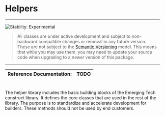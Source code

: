 # Helpers
<!--BEGIN STABILITY BANNER-->

---

![Stability: Experimental](https://img.shields.io/badge/stability-Experimental-important.svg?style=for-the-badge)

> All classes are under active development and subject to non-backward compatible changes or removal in any
> future version. These are not subject to the [Semantic Versioning](https://semver.org/) model.
> This means that while you may use them, you may need to update your source code when upgrading to a newer version of this package.

---
<!--END STABILITY BANNER-->

| **Reference Documentation**:| TODO|
|:-------------|:-------------|
<div style="height:8px"></div>

The helper library includes the basic building blocks of the Emerging Tech construct library. It defines the core classes that are used in the rest of the library. The purpose is to standardize and accelerate development for builders.
These methods should not be used by end customers.
